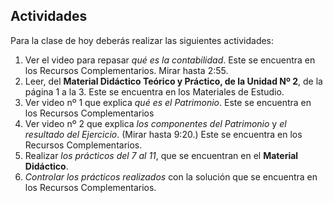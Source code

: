 ## Actividades

Para la clase de hoy deberás realizar las siguientes actividades:

1. Ver el video para repasar *qué es la contabilidad*. Este se encuentra en los Recursos Complementarios. Mirar hasta 2:55.
2. Leer, del **Material Didáctico Teórico y Práctico, de la Unidad Nº 2**, de la página 1 a la 3. Este se encuentra en los Materiales de Estudio.
3. Ver video nº 1 que explica *qué es el Patrimonio*. Este se encuentra en los Recursos Complementarios
4. Ver video nº 2 que explica *los componentes del Patrimonio* y *el resultado del Ejercicio*. (Mirar hasta 9:20.) Este se encuentra en los Recursos Complementarios.
4. Realizar *los prácticos del 7 al 11*, que se encuentran en el **Material Didáctico**. 
5. *Controlar los prácticos realizados* con la solución que se encuentra en los Recursos Complementarios.
